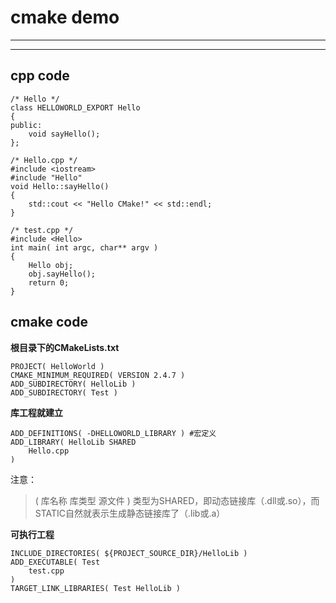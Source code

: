 # cmake demo #
------
------
## cpp code ##
	/* Hello */
	class HELLOWORLD_EXPORT Hello
	{
	public:
	    void sayHello();
	};

	/* Hello.cpp */
	#include <iostream>
	#include "Hello"
	void Hello::sayHello()
	{
	    std::cout << "Hello CMake!" << std::endl;
	}

	/* test.cpp */
	#include <Hello>
	int main( int argc, char** argv )
	{
	    Hello obj;
	    obj.sayHello();
	    return 0;
	}


## cmake code ##

**根目录下的CMakeLists.txt**

	PROJECT( HelloWorld )
	CMAKE_MINIMUM_REQUIRED( VERSION 2.4.7 )
	ADD_SUBDIRECTORY( HelloLib )
	ADD_SUBDIRECTORY( Test )

**库工程就建立**

	ADD_DEFINITIONS( -DHELLOWORLD_LIBRARY ) #宏定义
	ADD_LIBRARY( HelloLib SHARED
	    Hello.cpp
	)

注意：
> ( 库名称 库类型 源文件 )
> 类型为SHARED，即动态链接库（.dll或.so），而STATIC自然就表示生成静态链接库了（.lib或.a）


**可执行工程**

	INCLUDE_DIRECTORIES( ${PROJECT_SOURCE_DIR}/HelloLib )
	ADD_EXECUTABLE( Test
	    test.cpp
	)
	TARGET_LINK_LIBRARIES( Test HelloLib )






